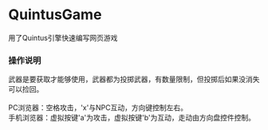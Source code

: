 # QuintusGame
用了Quintus引擎快速编写网页游戏
### 操作说明

武器是要获取才能够使用，武器都为投掷武器，有数量限制，但投掷后如果没消失可以捡回。<br><br>
PC浏览器：空格攻击，'x'与NPC互动，方向键控制左右。<br>
手机浏览器：虚拟按键'a'为攻击，虚拟按键'b'为互动，走动由方向盘控件控制。<br>
